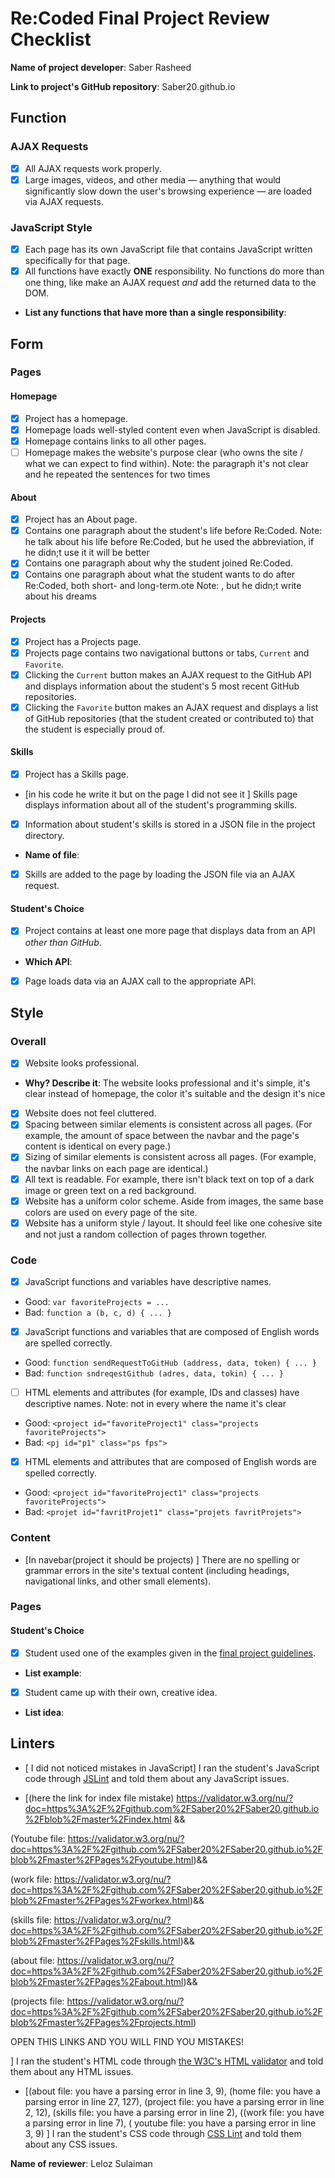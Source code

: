 # Re:Coded Final Project Review Checklist

**Name of project developer**: Saber Rasheed

**Link to project's GitHub repository**: Saber20.github.io


## Function
### AJAX Requests
- [x] All AJAX requests work properly.
- [x] Large images, videos, and other media — anything that would significantly slow down the user's browsing experience — are loaded via AJAX requests.

### JavaScript Style
- [x] Each page has its own JavaScript file that contains JavaScript written specifically for that page.
- [x] All functions have exactly **ONE** responsibility. No functions do more than one thing, like make an AJAX request *and* add the returned data to the DOM.
+ **List any functions that have more than a single responsibility**: 

## Form
### Pages
#### Homepage
- [x] Project has a homepage.
- [x] Homepage loads well-styled content even when JavaScript is disabled.
- [x] Homepage contains links to all other pages.
- [ ] Homepage makes the website's purpose clear (who owns the site / what we can expect to find within).
     Note: the paragraph it's not clear and he repeated the sentences for two times
#### About
- [x] Project has an About page.
- [x] Contains one paragraph about the student's life before Re:Coded.
   Note:  he talk about his life before Re:Coded, but he used the abbreviation, if he didn;t use it it will be better
- [x] Contains one paragraph about why the student joined Re:Coded.
- [x] Contains one paragraph about what the student wants to do after Re:Coded, both short- and long-term.ote 
  Note: , but he didn;t write about his dreams 

#### Projects
- [x] Project has a Projects page.
- [x] Projects page contains two navigational buttons or tabs, `Current` and `Favorite`.
- [x] Clicking the `Current` button makes an AJAX request to the GitHub API and displays information about the student's 5 most recent GitHub repositories.
- [x] Clicking the `Favorite` button makes an AJAX request and displays a list of GitHub repositories (that the student created or contributed to) that the student is especially proud of.

#### Skills
- [x] Project has a Skills page.
- [in his code he write it but on the page I did not see it ] Skills page displays information about all of the student's programming skills.
- [x] Information about student's skills is stored in a JSON file in the project directory.
+ **Name of file**: 
- [x] Skills are added to the page by loading the JSON file via an AJAX request.

#### Student's Choice
- [x] Project contains at least one more page that displays data from an API *other than GitHub*.
+ **Which API**: 
- [x] Page loads data via an AJAX call to the appropriate API.

## Style
### Overall
- [x] Website looks professional.
+ **Why? Describe it**: The website looks professional and it's simple, it's clear instead of homepage, the color it's suitable and the design it's nice
- [x] Website does not feel cluttered.
- [x] Spacing between similar elements is consistent across all pages. (For example, the amount of space between the navbar and the page's content is identical on every page.)
- [x] Sizing of similar elements is consistent across all pages. (For example, the navbar links on each page are identical.)
- [x] All text is readable. For example, there isn't black text on top of a dark image or green text on a red background.
- [x] Website has a uniform color scheme. Aside from images, the same base colors are used on every page of the site.
- [x] Website has a uniform style / layout. It should feel like one cohesive site and not just a random collection of pages thrown together.

### Code
- [x] JavaScript functions and variables have descriptive names.
+ Good: `var favoriteProjects = ...`
+ Bad: `function a (b, c, d) { ... }`
- [x] JavaScript functions and variables that are composed of English words are spelled correctly.
+ Good: `function sendRequestToGitHub (address, data, token) { ... }`
+ Bad: `function sndreqestGithub (adres, data, tokin) { ... }`
- [ ] HTML elements and attributes (for example, IDs and classes) have descriptive names.
 Note: not in every where the name it's clear 
+ Good: `<project id="favoriteProject1" class="projects favoriteProjects">`
+ Bad: `<pj id="p1" class="ps fps">`
- [x] HTML elements and attributes that are composed of English words are spelled correctly.
+ Good: `<project id="favoriteProject1" class="projects favoriteProjects">`
+ Bad: `<projet id="favritProjet1" class="projets favritProjets">`

### Content
- [In navebar(project it should be projects) ] There are no spelling or grammar errors in the site's textual content (including headings, navigational links, and other small elements).

### Pages
#### Student's Choice
- [x] Student used one of the examples given in the [final project guidelines](https://github.com/gj/re-coded-js-final-project/blob/master/README.md).
+ **List example**: 
- [x] Student came up with their own, creative idea.
+ **List idea**: 

## Linters
- [ I did not noticed mistakes in JavaScript] I ran the student's JavaScript code through [JSLint](http://jslint.com/) and told them about any JavaScript issues.


- [(here the link for index file mistake) https://validator.w3.org/nu/?doc=https%3A%2F%2Fgithub.com%2FSaber20%2FSaber20.github.io%2Fblob%2Fmaster%2Findex.html &&

(Youtube file: https://validator.w3.org/nu/?doc=https%3A%2F%2Fgithub.com%2FSaber20%2FSaber20.github.io%2Fblob%2Fmaster%2FPages%2Fyoutube.html)&&

(work file: https://validator.w3.org/nu/?doc=https%3A%2F%2Fgithub.com%2FSaber20%2FSaber20.github.io%2Fblob%2Fmaster%2FPages%2Fworkex.html)&&


(skills file: https://validator.w3.org/nu/?doc=https%3A%2F%2Fgithub.com%2FSaber20%2FSaber20.github.io%2Fblob%2Fmaster%2FPages%2Fskills.html)&&

(about file: https://validator.w3.org/nu/?doc=https%3A%2F%2Fgithub.com%2FSaber20%2FSaber20.github.io%2Fblob%2Fmaster%2FPages%2Fabout.html)&&

(projects file: https://validator.w3.org/nu/?doc=https%3A%2F%2Fgithub.com%2FSaber20%2FSaber20.github.io%2Fblob%2Fmaster%2FPages%2Fprojects.html)

OPEN THIS LINKS AND YOU WILL FIND YOU MISTAKES!





] I ran the student's HTML code through [the W3C's HTML validator](https://validator.w3.org/nu/) and told them about any HTML issues.

- [(about file: you have a parsing error in line 3, 9),
(home file: you have a parsing error in line 27, 127),
(project file: you have a parsing error in line 2, 12),
(skills file: you have a parsing error in line 2),
((work file: you have a parsing error in line 7),
( youtube file: you have a parsing error in line 3, 9)
] I ran the student's CSS code through [CSS Lint](http://csslint.net/) and told them about any CSS issues.

**Name of reviewer**: Leloz Sulaiman
